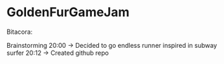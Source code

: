 # GoldenFurGameJam



Bitacora:

Brainstorming
20:00 -> Decided to go endless runner inspired in subway surfer
20:12 -> Created github repo
